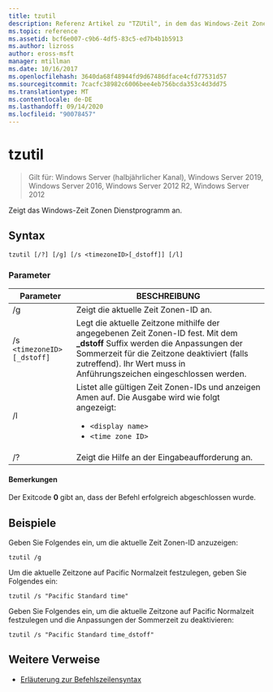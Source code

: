 ```yaml
---
title: tzutil
description: Referenz Artikel zu "TZUtil", in dem das Windows-Zeit Zonen Dienstprogramm angezeigt wird.
ms.topic: reference
ms.assetid: bcf6e007-c9b6-4df5-83c5-ed7b4b1b5913
ms.author: lizross
author: eross-msft
manager: mtillman
ms.date: 10/16/2017
ms.openlocfilehash: 3640da68f48944fd9d67486dface4cfd77531d57
ms.sourcegitcommit: 7cacfc38982c6006bee4eb756bcda353c4d3dd75
ms.translationtype: MT
ms.contentlocale: de-DE
ms.lasthandoff: 09/14/2020
ms.locfileid: "90078457"
---
```

# <a name="tzutil"></a>tzutil

> Gilt für: Windows Server (halbjährlicher Kanal), Windows Server 2019, Windows Server 2016, Windows Server 2012 R2, Windows Server 2012

Zeigt das Windows-Zeit Zonen Dienstprogramm an.

## <a name="syntax"></a>Syntax

```
tzutil [/?] [/g] [/s <timezoneID>[_dstoff]] [/l]
```

### <a name="parameters"></a>Parameter

| Parameter | BESCHREIBUNG |
|--|--|
| /g | Zeigt die aktuelle Zeit Zonen-ID an. |
| /s `<timezoneID>[_dstoff]` | Legt die aktuelle Zeitzone mithilfe der angegebenen Zeit Zonen-ID fest. Mit dem **_dstoff** Suffix werden die Anpassungen der Sommerzeit für die Zeitzone deaktiviert (falls zutreffend). Ihr Wert muss in Anführungszeichen eingeschlossen werden. |
| /l | Listet alle gültigen Zeit Zonen-IDs und anzeigen Amen auf. Die Ausgabe wird wie folgt angezeigt:<ul><li>`<display name>`</li><li>`<time zone ID>`</li></ul> |
| /? | Zeigt die Hilfe an der Eingabeaufforderung an. |

#### <a name="remarks"></a>Bemerkungen

Der Exitcode **0** gibt an, dass der Befehl erfolgreich abgeschlossen wurde.

## <a name="examples"></a>Beispiele

Geben Sie Folgendes ein, um die aktuelle Zeit Zonen-ID anzuzeigen:

```
tzutil /g
```

Um die aktuelle Zeitzone auf Pacific Normalzeit festzulegen, geben Sie Folgendes ein:

```
tzutil /s "Pacific Standard time"
```

Geben Sie Folgendes ein, um die aktuelle Zeitzone auf Pacific Normalzeit festzulegen und die Anpassungen der Sommerzeit zu deaktivieren:

```
tzutil /s "Pacific Standard time_dstoff"
```

## <a name="additional-references"></a>Weitere Verweise

- [Erläuterung zur Befehlszeilensyntax](command-line-syntax-key.md)
